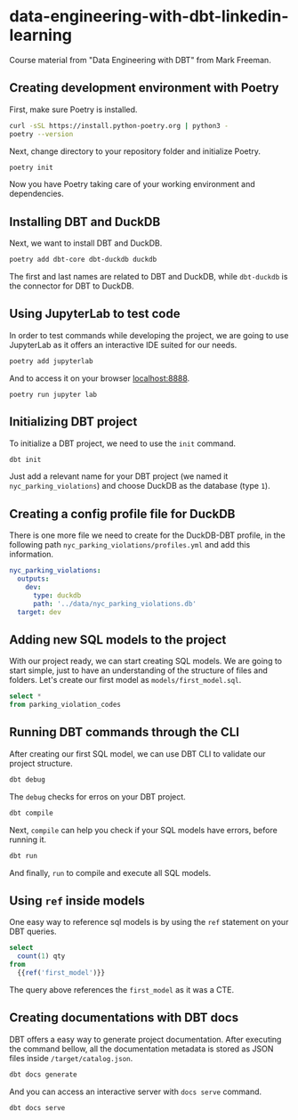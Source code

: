 # data-engineering-with-dbt-linkedin-learning
Course material from "Data Engineering with DBT" from Mark Freeman.

## Creating development environment with Poetry
First, make sure Poetry is installed.
```bash
curl -sSL https://install.python-poetry.org | python3 -
poetry --version
```

Next, change directory to your repository folder and initialize Poetry.
```bash
poetry init
```

Now you have Poetry taking care of your working environment and dependencies.

## Installing DBT and DuckDB
Next, we want to install DBT and DuckDB.
```bash
poetry add dbt-core dbt-duckdb duckdb
```
The first and last names are related to DBT and DuckDB, while `dbt-duckdb` is the connector for DBT to DuckDB.

## Using JupyterLab to test code
In order to test commands while developing the project, we are going to use JupyterLab as it offers an interactive IDE suited for our needs.
```bash
poetry add jupyterlab
```
And to access it on your browser [localhost:8888](localhost:8888).
```
poetry run jupyter lab
```

## Initializing DBT project
To initialize a DBT project, we need to use the `init` command.
```bash
dbt init
```
Just add a relevant name for your DBT project (we named it `nyc_parking_violations`) and choose DuckDB as the database (type `1`).

## Creating a config profile file for DuckDB
There is one more file we need to create for the DuckDB-DBT profile, in the following path `nyc_parking_violations/profiles.yml` and add this information.

```yaml
nyc_parking_violations:
  outputs:
    dev:
      type: duckdb
      path: '../data/nyc_parking_violations.db'
  target: dev
```

## Adding new SQL models to the project
With our project ready, we can start creating SQL models. We are going to start simple, just to have an understanding of the structure of files and folders. Let's create our first model as `models/first_model.sql`.
```sql
select *
from parking_violation_codes
```

## Running DBT commands through the CLI
After creating our first SQL model, we can use DBT CLI to validate our project structure.
```bash
dbt debug
```
The `debug` checks for erros on your DBT project.

```bash
dbt compile
```
Next, `compile` can help you check if your SQL models have errors, before running it.

```bash
dbt run
```
And finally, `run` to compile and execute all SQL models.

## Using `ref` inside models
One easy way to reference sql models is by using the `ref` statement on your DBT queries.
```sql
select
  count(1) qty
from
  {{ref('first_model')}}
```
The query above references the `first_model` as it was a CTE.

## Creating documentations with DBT docs
DBT offers a easy way to generate project documentation. After executing the command bellow, all the documentation metadata is stored as JSON files inside `/target/catalog.json`.
```bash
dbt docs generate
```
And you can access an interactive server with `docs serve` command.
```bash
dbt docs serve
```
